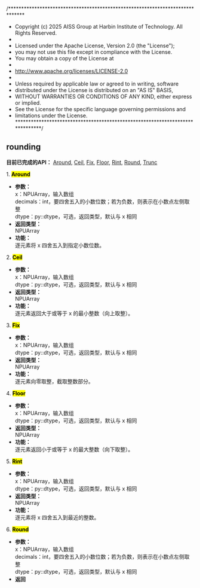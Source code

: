 /******************************************************************************
 * Copyright (c) 2025 AISS Group at Harbin Institute of Technology. All Rights Reserved.
 *
 * Licensed under the Apache License, Version 2.0 (the "License");
 * you may not use this file except in compliance with the License.
 * You may obtain a copy of the License at
 *
 * http://www.apache.org/licenses/LICENSE-2.0
 *
 * Unless required by applicable law or agreed to in writing, software
 * distributed under the License is distributed on an "AS IS" BASIS,
 * WITHOUT WARRANTIES OR CONDITIONS OF ANY KIND, either express or implied.
 * See the License for the specific language governing permissions and
 * limitations under the License.
 ******************************************************************************/

## rounding  

**目前已完成的API：** [Around](#Around), [Ceil](#Ceil), [Fix](#Fix), [Floor](#Floor), [Rint](#Rint), [Round](#Round), [Trunc](#Trunc)  

<span id="Around">1. <mark>**Around**</mark></span>  
- **参数：**  
    x：NPUArray，输入数组  
    decimals：int，要四舍五入的小数位数；若为负数，则表示在小数点左侧取整  
    dtype：py::dtype，可选，返回类型，默认与 x 相同  
- **返回类型：**  
    NPUArray  
- **功能：**  
    逐元素将 x 四舍五入到指定小数位数。  

<span id="Ceil">2. <mark>**Ceil**</mark></span>  
- **参数：**  
    x：NPUArray，输入数组  
    dtype：py::dtype，可选，返回类型，默认与 x 相同  
- **返回类型：**  
    NPUArray  
- **功能：**  
    逐元素返回大于或等于 x 的最小整数（向上取整）。  

<span id="Fix">3. <mark>**Fix**</mark></span>  
- **参数：**  
    x：NPUArray，输入数组  
    dtype：py::dtype，可选，返回类型，默认与 x 相同  
- **返回类型：**  
    NPUArray  
- **功能：**  
    逐元素向零取整，截取整数部分。  

<span id="Floor">4. <mark>**Floor**</mark></span>  
- **参数：**  
    x：NPUArray，输入数组  
    dtype：py::dtype，可选，返回类型，默认与 x 相同  
- **返回类型：**  
    NPUArray  
- **功能：**  
    逐元素返回小于或等于 x 的最大整数（向下取整）。  

<span id="Rint">5. <mark>**Rint**</mark></span>  
- **参数：**  
    x：NPUArray，输入数组  
    dtype：py::dtype，可选，返回类型，默认与 x 相同  
- **返回类型：**  
    NPUArray  
- **功能：**  
    逐元素将 x 四舍五入到最近的整数。  

<span id="Round">6. <mark>**Round**</mark></span>  
- **参数：**  
    x：NPUArray，输入数组  
    decimals：int，要四舍五入的小数位数；若为负数，则表示在小数点左侧取整  
    dtype：py::dtype，可选，返回类型，默认与 x 相同  
- **返回**
